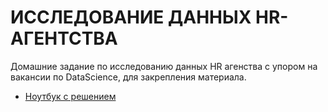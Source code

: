 # ИССЛЕДОВАНИЕ ДАННЫХ HR-АГЕНТСТВА

Домашние задание по исследованию данных HR агенства с упором на вакансии по DataScience, для закрепления материала.

 * [Ноутбук с решением](https://github.com/esta1d/SF-DS-practice/blob/main/PROJECT/PROJECT-2/PROJECT-2.%20Анализ%20вакансий%20из%20HeadHunter.ipynb)

